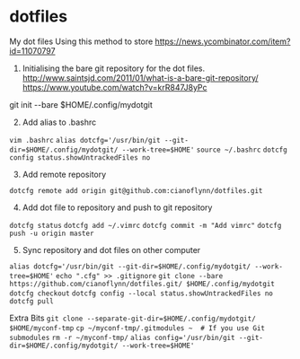 # dotfiles
My dot files
Using this method to store https://news.ycombinator.com/item?id=11070797

1. Initialising the bare git repository for the dot files.
http://www.saintsjd.com/2011/01/what-is-a-bare-git-repository/
https://www.youtube.com/watch?v=krR847J8yPc

git init --bare $HOME/.config/mydotgit
	

2. Add alias to .bashrc

 `vim .bashrc`
 `alias dotcfg='/usr/bin/git --git-dir=$HOME/.config/mydotgit/ --work-tree=$HOME'`
 `source ~/.bashrc`
 `dotcfg config status.showUntrackedFiles no`

3. Add remote repository

 `dotcfg remote add origin git@github.com:cianoflynn/dotfiles.git`

4. Add dot file to repository and push to git repository

`dotcfg status`
`dotcfg add ~/.vimrc`
`dotcfg commit -m "Add vimrc"`
`dotcfg push -u origin master`
    
    
5. Sync repository and dot files on other computer

 `alias dotcfg='/usr/bin/git --git-dir=$HOME/.config/mydotgit/ --work-tree=$HOME'`
 `echo ".cfg" >> .gitignore`
 `git clone --bare https://github.com/cianoflynn/dotfiles.git/ $HOME/.config/mydotgit`
 `dotcfg checkout`
 `dotcfg config --local status.showUntrackedFiles no`
 `dotcfg pull`

Extra Bits
 `git clone --separate-git-dir=$HOME/.config/mydotgit/ $HOME/myconf-tmp`
 `cp ~/myconf-tmp/.gitmodules ~  # If you use Git submodules`
 `rm -r ~/myconf-tmp/`
 `alias config='/usr/bin/git --git-dir=$HOME/.config/mydotgit/ --work-tree=$HOME'`
    
